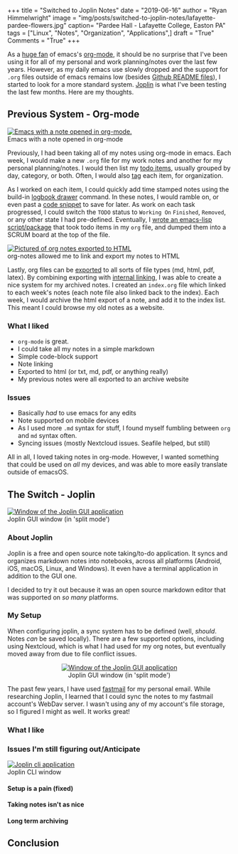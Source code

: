 +++
title  = "Switched to Joplin Notes"
date   = "2019-06-16"
author = "Ryan Himmelwright"
image  = "img/posts/switched-to-joplin-notes/lafayette-pardee-flowers.jpg"
caption= "Pardee Hall - Lafayette College, Easton PA"
tags   = ["Linux", "Notes", "Organization", "Applications",]
draft  = "True"
Comments = "True"
+++

As a [huge fan](/post/org-babel-setup/) of emacs's
[org-mode](https://orgmode.org/), it should be no surprise that I've been using
it for all of my personal and work planning/notes over the last few years.
However, as my daily emacs use slowly dropped and the support for `.org` files
outside of emacs remains low (besides [Github README
files](https://github.com/himmAllRight/dotfiles/tree/master/emacs)), I started
to look for a more standard system. [Joplin](https://joplinapp.org/) is what
I've been testing the last few months. Here are my thoughts.

<!--more-->

## Previous System - Org-mode

<a href="/img/posts/switched-to-joplin-notes/org-mode-notes.png">
<img alt="Emacs with a note opened in org-mode." src="/img/posts/switched-to-joplin-notes/org-mode-notes.png" style="max-width: 100%;"/></a>
<div class="caption">Emacs with a note opened in org-mode</div>

Previously, I had been taking all of my notes using org-mode in emacs. Each
week, I would make a new `.org` file for my work notes and another for my
personal planning/notes. I would then list my [todo items](https://orgmode.org/manual/TODO-items.html), usually grouped by day, category, or both. Often, I would also [tag](https://orgmode.org/manual/Tags.html) each item, for organization.

As I worked on each item, I could quickly add time stamped notes using the
build-in [logbook drawer](https://orgmode.org/manual/Drawers.html) command. In
these notes, I would ramble on, or even past a [code snippet](https://orgmode.org/manual/Working-with-source-code.html) to save for later. As work on each task progressed, I could switch the `TODO` status to `Working On` `Finished`, `Removed`, or any other state I had pre-defined. Eventually, I [wrote an emacs-lisp script/package](https://github.com/himmAllRight/ry-org-scrum) that took  todo items in my `org` file, and dumped them into a SCRUM board at the top of the file.


<a href="/img/posts/switched-to-joplin-notes/org-notes-export-pages.png">
<img alt="Pictured of org notes exported to HTML" src="/img/posts/switched-to-joplin-notes/org-notes-export-pages.png" style="max-width: 100%;"/></a>
<div class="caption">org-notes allowed me to link and export my notes to
HTML</div>

Lastly, org files can be [exported](https://orgmode.org/manual/Exporting.html)
to all sorts of file types (md, html, pdf, latex). By combining exporting with
[internal linking](https://orgmode.org/manual/Internal-links.html), I was able
to create a nice system for my archived notes. I created an `index.org` file
which linked to each week's notes (each note file also linked back to the
index). Each week, I would archive the html export of a note, and add it to the
index list. This meant I could browse my old notes as a website.

### What I liked

- `org-mode` is great.
- I could take all my notes in a simple markdown
- Simple code-block support
- Note linking
- Exported to html (or txt, md, pdf, or anything really)
- My previous notes were all exported to an archive website

### Issues
- Basically _had_ to use emacs for any edits
- Note supported on mobile devices
- As I used more `.md` syntax for stuff, I found myself fumbling between `org` and `md` syntax often.
- Syncing issues (mostly Nextcloud issues. Seafile helped, but still)

All in all, I loved taking notes in org-mode. However, I wanted something that
could be used on *all* my devices, and was able to more easily translate
outside of emacsOS.

## The Switch - Joplin

<a href="/img/posts/switched-to-joplin-notes/joplin-window.png">
<img alt="Window of the Joplin GUI application" src="/img/posts/switched-to-joplin-notes/joplin-window.png" style="max-width: 100%;"/></a>
<div class="caption">Joplin GUI window (in 'split mode')</div>

### About Joplin

Joplin is a free and open source note taking/to-do application. It syncs and organizes
markdown notes into notebooks, across all platforms (Android, iOS, macOS,
Linux, and Windows). It even have a terminal application in addition to the GUI
one.

I decided to try it out because it was an open source markdown editor that was
supported on *so many* platforms.


### My Setup

When configuring joplin, a sync system has to be defined (well, *should*. Notes
*can* be saved locally). There are a few supported options, including using
Nextcloud, which is what I had used for my org notes, but eventually moved away
from due to file conflict issues.

<center>
<a href="/img/posts/switched-to-joplin-notes/fastmail_logo.png">
<img alt="Window of the Joplin GUI application" src="/img/posts/switched-to-joplin-notes/fastmail_logo.png" style="max-width: 70%;"/></a>
<div class="caption">Joplin GUI window (in 'split mode')</div>
</center>

The past few years, I have used [fastmail](https://www.fastmail.com) for my
personal email. While researching Joplin, I learned that I could sync the notes
to my fastmail account's WebDav server. I wasn't using any of my account's file
storage, so I figured I might as well. It works great!

### What I like


### Issues I'm still figuring out/Anticipate

<a href="/img/posts/switched-to-joplin-notes/joplin-cli.png">
<img alt="Joplin cli application" src="/img/posts/switched-to-joplin-notes/joplin-cli.png" style="max-width: 100%;"/></a>
<div class="caption">Joplin CLI window </div>

#### Setup is a pain (fixed)

#### Taking notes isn't as nice

#### Long term archiving

## Conclusion
